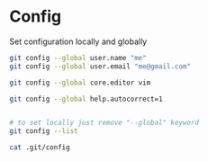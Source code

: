 # Config
Set configuration locally and globally

``` bash
git config --global user.name "me"
git config --global user.email "me@gmail.com"

git config --global core.editor vim

git config --global help.autocorrect=1


# to set locally just remove "--global" keyword
git config --list

cat .git/config
```

